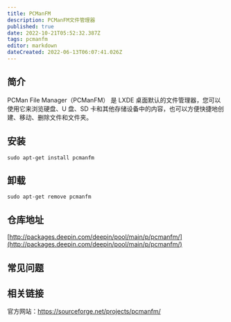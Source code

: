 ```yaml
---
title: PCManFM
description: PCManFM文件管理器
published: true
date: 2022-10-21T05:52:32.387Z
tags: pcmanfm
editor: markdown
dateCreated: 2022-06-13T06:07:41.026Z
---
```


## 简介

PCMan File Manager（PCManFM） 是 LXDE 桌面默认的文件管理器，您可以使用它来浏览硬盘、U 盘、SD 卡和其他存储设备中的内容，也可以方便快捷地创建、移动、删除文件和文件夹。

## 安装

`sudo apt-get install pcmanfm`

## 卸载

`sudo apt-get remove pcmanfm`

## 仓库地址

[http://packages.deepin.com/deepin/pool/main/p/pcmanfm/](http://packages.deepin.com/deepin/pool/main/p/pcmanfm/)

## 常见问题

## 相关链接
官方网站：https://sourceforge.net/projects/pcmanfm/